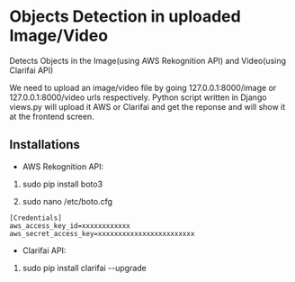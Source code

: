 # Objects Detection in uploaded Image/Video
Detects Objects in the Image(using AWS Rekognition API) and Video(using Clarifai API)

We need to upload an image/video file by going 127.0.0.1:8000/image or 127.0.0.1:8000/video urls respectively.
Python script written in Django views.py will upload it AWS or Clarifai and get the reponse and will show it at the frontend screen.

## Installations

 * AWS Rekognition API:
 
  1. sudo pip install boto3

  2. sudo nano /etc/boto.cfg

    [Credentials]
    aws_access_key_id=xxxxxxxxxxxx
    aws_secret_access_key=xxxxxxxxxxxxxxxxxxxxxxxx
   
   
  * Clarifai API:
 
  1. sudo pip install clarifai --upgrade
